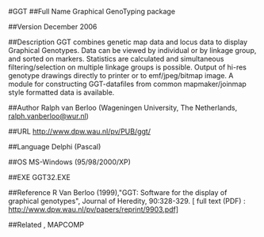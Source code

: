 #GGT
##Full Name
Graphical GenoTyping package

##Version
December 2006

##Description
GGT combines genetic map data and locus data to display Graphical Genotypes. Data can be viewed by individual or by linkage group, and sorted on markers. Statistics are calculated and simultaneous filtering/selection on multiple linkage groups is possible. Output of hi-res genotype drawings directly to printer or to emf/jpeg/bitmap image. A module for constructing GGT-datafiles from common mapmaker/joinmap style formatted data is available.

##Author
Ralph van Berloo (Wageningen University, The Netherlands, ralph.vanberloo@wur.nl)

##URL
http://www.dpw.wau.nl/pv/PUB/ggt/

##Language
Delphi (Pascal)

##OS
MS-Windows (95/98/2000/XP)

##EXE
GGT32.EXE

##Reference
R Van Berloo (1999),"GGT: Software for the display of graphical genotypes", Journal of Heredity, 90:328-329\. [ full text (PDF) : http://www.dpw.wau.nl/pv/papers/reprint/9903.pdf]

##Related
, MAPCOMP

